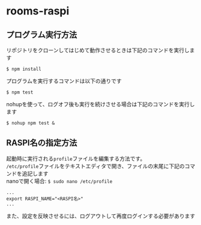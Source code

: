 # rooms-raspi

## プログラム実行方法

リポジトリをクローンしてはじめて動作させるときは下記のコマンドを実行します
```
$ npm install
```

プログラムを実行するコマンドは以下の通りです
```
$ npm test
```

nohupを使って、ログオフ後も実行を続けさせる場合は下記のコマンドを実行します
```
$ nohup npm test &
```

## RASPI名の指定方法

起動時に実行される`profile`ファイルを編集する方法です。  
`/etc/profile`ファイルをテキストエディタで開き、ファイルの末尾に下記のコマンドを追記します  
nanoで開く場合: `$ sudo nano /etc/profile`
```
...
export RASPI_NAME="<RASPI名>"
...
```
また、設定を反映させるには、ログアウトして再度ログインする必要があります
